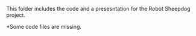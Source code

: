 This folder includes the code and a presesntation for the Robot Sheepdog project.

*Some code files are missing.
